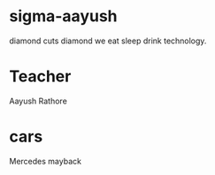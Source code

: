 # sigma-aayush
diamond cuts diamond we eat sleep drink technology.

# Teacher 
Aayush Rathore

# cars
Mercedes mayback

